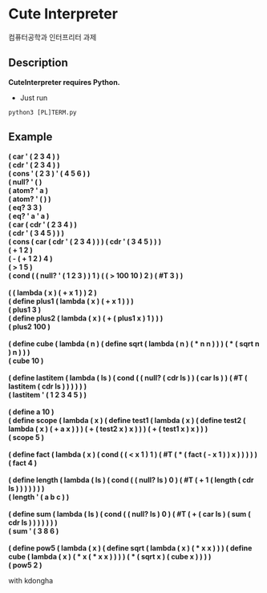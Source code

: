 # Cute Interpreter

컴퓨터공학과 인터프리터 과제

Description
----------
**CuteInterpreter requires Python.**
- Just run
```
python3 [PL]TERM.py
```
Example
----------
**( car ' ( 2 3 4 ) )** <br>
**( cdr ' ( 2 3 4 ) )** <br>
**( cons ' ( 2 3 ) ' ( 4 5 6 ) )** <br>
**( null? ' ( )** <br>
**( atom? ' a )** <br>
**( atom? ' ( ) )** <br>
**( eq? 3 3 )** <br>
**( eq? ' a ' a )** <br>
**( car ( cdr ' ( 2 3 4 ) )** <br>
**( cdr ' ( 3 4 5 ) ) )** <br>
**( cons ( car ( cdr ' ( 2 3 4 ) ) ) ( cdr ' ( 3 4 5 ) ) )** <br>
**( + 1 2 )** <br>
**( - ( + 1 2 ) 4 )** <br>
**( > 1 5 )** <br>
**( cond ( ( null? ' ( 1 2 3 ) ) 1 ) ( ( > 100 10 ) 2 ) ( #T 3 ) )** <br>
<br>
**( ( lambda ( x ) ( + x 1 ) ) 2 )** <br>
**( define plus1 ( lambda ( x ) ( + x 1 ) ) )**  <br>
**( plus1 3 )** <br>
**( define plus2 ( lambda ( x ) ( + ( plus1 x ) 1 ) ) )**  <br>
**( plus2 100 )**  <br>
<br>
**( define cube ( lambda ( n ) ( define sqrt ( lambda ( n ) ( * n n ) ) ) ( * ( sqrt n ) n ) ) )**  <br>
**( cube 10 )**  <br>
<br>
**( define lastitem ( lambda ( ls ) ( cond ( ( null? ( cdr ls ) ) ( car ls ) ) ( #T ( lastitem ( cdr ls ) ) ) ) ) )**  <br>
**( lastitem ' ( 1 2 3 4 5 ) )**  <br>
<br>
**( define a 10 )**  <br>
**( define scope ( lambda ( x ) ( define test1 ( lambda ( x ) ( define test2 ( lambda ( x ) ( + a x ) ) ) ( + ( test2 x ) x ) ) ) ( + ( test1 x ) x ) ) )**  <br>
**( scope 5 )**  <br>
<br>
**( define fact ( lambda ( x ) ( cond ( ( < x 1 ) 1 ) ( #T ( * ( fact ( - x 1 ) ) x  ) ) ) ) )** <br>
**( fact 4 )**  <br>
<br>
**( define length ( lambda ( ls ) ( cond ( ( null? ls ) 0 ) ( #T ( + 1 ( length ( cdr ls ) ) ) ) ) ) )** <br>
**( length ' ( a b c ) )**  <br>
<br>
**( define sum ( lambda ( ls ) ( cond ( ( null? ls ) 0 ) ( #T ( + ( car ls ) ( sum ( cdr ls ) ) ) ) ) ) )**  <br>
**( sum ' ( 3 8 6 )**  <br>
<br>
**( define pow5 ( lambda ( x ) ( define sqrt ( lambda ( x ) ( * x x ) ) ) ( define cube ( lambda ( x ) ( * x ( * x x ) ) ) ) ( * ( sqrt x ) ( cube x ) ) ) )**  <br>
**( pow5 2 )**  <br>


with kdongha
